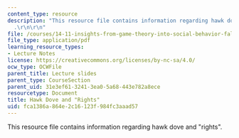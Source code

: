 ```yaml
---
content_type: resource
description: "This resource file contains information regarding hawk dove and \"rights\"\
  .\r\n\r\n"
file: /courses/14-11-insights-from-game-theory-into-social-behavior-fall-2013/fca1386a864e2c16123f984fc3aaad57_MIT14_11F13_Hawk_Dove.pdf
file_type: application/pdf
learning_resource_types:
- Lecture Notes
license: https://creativecommons.org/licenses/by-nc-sa/4.0/
ocw_type: OCWFile
parent_title: Lecture slides
parent_type: CourseSection
parent_uid: 31e3ef61-3241-3ea0-5a68-443e782a8ece
resourcetype: Document
title: Hawk Dove and "Rights"
uid: fca1386a-864e-2c16-123f-984fc3aaad57
---
```

This resource file contains information regarding hawk dove and "rights".

